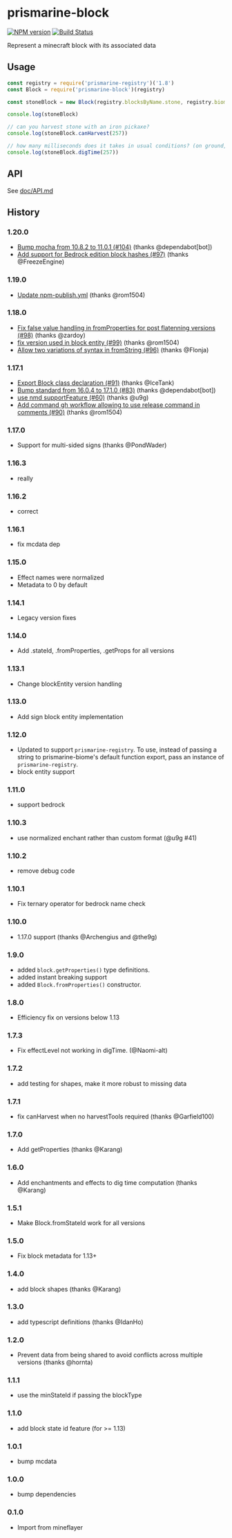 # prismarine-block
[![NPM version](https://img.shields.io/npm/v/prismarine-block.svg)](http://npmjs.com/package/prismarine-block)
[![Build Status](https://github.com/PrismarineJS/prismarine-block/workflows/CI/badge.svg)](https://github.com/PrismarineJS/prismarine-block/actions?query=workflow%3A%22CI%22)

Represent a minecraft block with its associated data

## Usage

```js
const registry = require('prismarine-registry')('1.8')
const Block = require('prismarine-block')(registry)

const stoneBlock = new Block(registry.blocksByName.stone, registry.biomesByName.plains, /* meta */ 0)

console.log(stoneBlock)

// can you harvest stone with an iron pickaxe?
console.log(stoneBlock.canHarvest(257))

// how many milliseconds does it takes in usual conditions? (on ground, not in water and not in creative mode)
console.log(stoneBlock.digTime(257))

```

## API

See [doc/API.md](doc/API.md)

## History

### 1.20.0
* [Bump mocha from 10.8.2 to 11.0.1 (#104)](https://github.com/PrismarineJS/prismarine-block/commit/21e8ea2128df9bb90b59aa58fa491d6dd6031a3f) (thanks @dependabot[bot])
* [Add support for Bedrock edition block hashes (#97)](https://github.com/PrismarineJS/prismarine-block/commit/bc8a7af40438d6d6c715fc8d1e1da8a087c588ad) (thanks @FreezeEngine)

### 1.19.0
* [Update npm-publish.yml](https://github.com/PrismarineJS/prismarine-block/commit/faed7f0390d3f4fd0b15e24193463ed111dbc69a) (thanks @rom1504)

### 1.18.0
* [Fix false value handling in fromProperties for post flatenning versions (#98)](https://github.com/PrismarineJS/prismarine-block/commit/1514a1dcd12984016a5fd360009dd3811ae54f66) (thanks @zardoy)
* [fix version used in block entity (#99)](https://github.com/PrismarineJS/prismarine-block/commit/05aed2ecee7f427b332b0682618368e61c45e1eb) (thanks @rom1504)
* [Allow two variations of syntax in fromString (#96)](https://github.com/PrismarineJS/prismarine-block/commit/52fda556ca39d5d3848ddea297c1409b615301d8) (thanks @Flonja)

### 1.17.1
* [Export Block class declaration (#91)](https://github.com/PrismarineJS/prismarine-block/commit/06ef318525aa92b57b400e0ee899231a4a737bec) (thanks @IceTank)
* [Bump standard from 16.0.4 to 17.1.0 (#83)](https://github.com/PrismarineJS/prismarine-block/commit/00cb8a9a6b810f1bcf7a6482b9a25554d7c39a70) (thanks @dependabot[bot])
* [use nmd supportFeature (#60)](https://github.com/PrismarineJS/prismarine-block/commit/83a74fc3877197a6383665f7e121081e54f36e86) (thanks @u9g)
* [Add command gh workflow allowing to use release command in comments (#90)](https://github.com/PrismarineJS/prismarine-block/commit/e9955a02d44570111ad0f72c52e61c3b1f5be72f) (thanks @rom1504)

### 1.17.0

* Support for multi-sided signs (thanks @PondWader)

### 1.16.3

* really

### 1.16.2

* correct

### 1.16.1

* fix mcdata dep

### 1.15.0

* Effect names were normalized
* Metadata to 0 by default

### 1.14.1

* Legacy version fixes

### 1.14.0

* Add .stateId, .fromProperties, .getProps for all versions

### 1.13.1

* Change blockEntity version handling

### 1.13.0

* Add sign block entity implementation

### 1.12.0

* Updated to support `prismarine-registry`. To use, instead of passing a string to prismarine-biome's default function export, pass an instance of `prismarine-registry`.
* block entity support

### 1.11.0

* support bedrock

### 1.10.3

* use normalized enchant rather than custom format (@u9g #41)

### 1.10.2

* remove debug code

### 1.10.1

* Fix ternary operator for bedrock name check

### 1.10.0

* 1.17.0 support (thanks @Archengius and @the9g)

### 1.9.0

* added `block.getProperties()` type definitions.
* added instant breaking support
* added `Block.fromProperties()` constructor.

### 1.8.0

* Efficiency fix on versions below 1.13

### 1.7.3

* Fix effectLevel not working in digTime. (@Naomi-alt)

### 1.7.2

* add testing for shapes, make it more robust to missing data

### 1.7.1

* fix canHarvest when no harvestTools required (thanks @Garfield100)

### 1.7.0

* Add getProperties (thanks @Karang)

### 1.6.0

* Add enchantments and effects to dig time computation (thanks @Karang)

### 1.5.1

* Make Block.fromStateId work for all versions

### 1.5.0

* Fix block metadata for 1.13+

### 1.4.0

* add block shapes (thanks @Karang)

### 1.3.0

* add typescript definitions (thanks @IdanHo)

### 1.2.0

* Prevent data from being shared to avoid conflicts across multiple versions (thanks @hornta)

### 1.1.1

* use the minStateId if passing the blockType

### 1.1.0

* add block state id feature (for >= 1.13)

### 1.0.1

* bump mcdata

### 1.0.0

* bump dependencies

### 0.1.0

* Import from mineflayer
